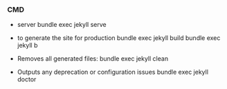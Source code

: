 
### CMD
- server
bundle exec jekyll serve



- to generate the site for production
bundle exec  jekyll build
bundle exec jekyll b

-  Removes all generated files:
bundle exec jekyll clean


- Outputs any deprecation or configuration issues
bundle exec jekyll doctor
